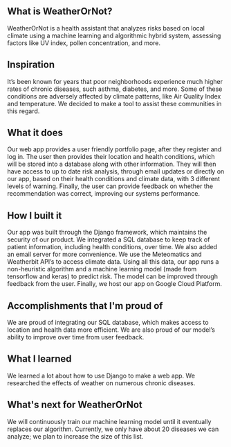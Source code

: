 ## What is WeatherOrNot?
WeatherOrNot is a health assistant that analyzes risks based on local climate using a machine learning and algorithmic hybrid system, assessing factors like UV index, pollen concentration, and more.
## Inspiration
It’s been known for years that poor neighborhoods experience much higher rates of chronic diseases, such asthma, diabetes, and more. Some of these conditions are adversely affected by climate patterns, like Air Quality Index and temperature. We decided to make a tool to assist these communities in this regard.
## What it does
Our web app provides a user friendly portfolio page, after they register and log in. The user then provides their location and health conditions, which will be stored into a database along with other information. They will then have access to up to date risk analysis, through email updates or directly on our app, based on their health conditions and climate data, with 3 different levels of warning. Finally, the user can provide feedback on whether the recommendation was correct, improving our systems performance.
## How I built it
Our app was built through the Django framework, which maintains the security of our product. We integrated a SQL database to keep track of patient information, including health conditions, over time. We also added an email server for more convenience. We use the Meteomatics and Weatherbit API’s to access climate data. Using all this data, our app runs a non-heuristic algorithm and a machine learning model (made from tensorflow and keras) to predict risk. The model can be improved through feedback from the user. Finally, we host our app on Google Cloud Platform.
## Accomplishments that I'm proud of
We are proud of integrating our SQL database, which makes access to location and health data more efficient. We are also proud of our model’s ability to improve over time from user feedback.
## What I learned
We learned a lot about how to use Django to make a web app. We researched the effects of weather on numerous chronic diseases. 
## What's next for WeatherOrNot
We will continuously train our machine learning model until it eventually replaces our algorithm. Currently, we only have about 20 diseases we can analyze; we plan to increase the size of this list.
